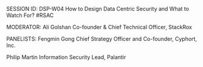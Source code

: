 SESSION ID: DSP-W04
How to Design Data Centric Security and What to Watch For?
#RSAC

MODERATOR:
Ali Golshan
Co-founder & Chief Technical Officer, StackRox

PANELISTS:
Fengmin Gong
Chief Strategy Officer and Co-founder, Cyphort, Inc.

Philip Martin
Information Security Lead, Palantir

